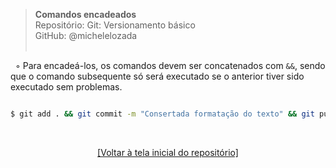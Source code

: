 > **Comandos encadeados**  
> Repositório: Git: Versionamento básico  
> GitHub: @michelelozada  
&nbsp;
     
&nbsp;
◦ Para encadeá-los, os comandos devem ser concatenados com `&&`, sendo que o comando subsequente só será executado se o anterior tiver sido executado sem problemas.  
```sh

$ git add . && git commit -m "Consertada formatação do texto" && git push origin main
```

&nbsp; 

<div align="center">
<a href="https://github.com/michelelozada/Git-Versionamento-Basico">[Voltar à tela inicial do repositório]</a>
</div>